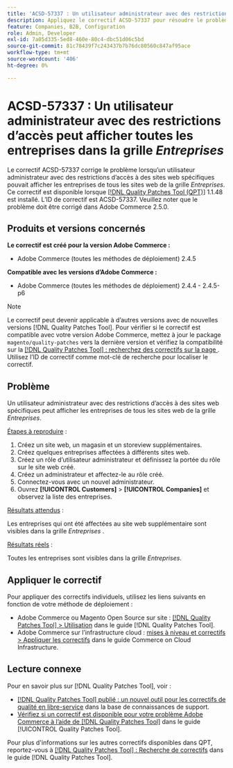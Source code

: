 ```yaml
---
title: 'ACSD-57337 : Un utilisateur administrateur avec des restrictions d’accès peut afficher toutes les entreprises dans la grille *Entreprises*'
description: Appliquez le correctif ACSD-57337 pour résoudre le problème Adobe Commerce en raison duquel un utilisateur administrateur avec des restrictions d’accès à des sites web spécifiques pouvait afficher les sociétés de tous les sites de la grille *Entreprises*.
feature: Companies, B2B, Configuration
role: Admin, Developer
exl-id: 7a05d335-5ed8-460e-80c4-dbc51d06c5bd
source-git-commit: 81c78439f7c243437b7b76dc80560c847af95ace
workflow-type: tm+mt
source-wordcount: '406'
ht-degree: 0%

---
```


# ACSD-57337 : Un utilisateur administrateur avec des restrictions d’accès peut afficher toutes les entreprises dans la grille *Entreprises*

Le correctif ACSD-57337 corrige le problème lorsqu’un utilisateur administrateur avec des restrictions d’accès à des sites web spécifiques pouvait afficher les entreprises de tous les sites web de la grille *Entreprises*. Ce correctif est disponible lorsque [[!DNL Quality Patches Tool (QPT)]](https://experienceleague.adobe.com/en/docs/commerce-knowledge-base/kb/announcements/commerce-announcements/magento-quality-patches-released-new-tool-to-self-serve-quality-patches) 1.1.48 est installé. L’ID de correctif est ACSD-57337. Veuillez noter que le problème doit être corrigé dans Adobe Commerce 2.5.0.

## Produits et versions concernés

**Le correctif est créé pour la version Adobe Commerce :**

* Adobe Commerce (toutes les méthodes de déploiement) 2.4.5

**Compatible avec les versions d’Adobe Commerce :**

* Adobe Commerce (toutes les méthodes de déploiement) 2.4.4 - 2.4.5-p6

>[!NOTE]
>
>Le correctif peut devenir applicable à d’autres versions avec de nouvelles versions [!DNL Quality Patches Tool]. Pour vérifier si le correctif est compatible avec votre version Adobe Commerce, mettez à jour le package `magento/quality-patches` vers la dernière version et vérifiez la compatibilité sur la [[!DNL Quality Patches Tool] : recherchez des correctifs sur la page ](https://experienceleague.adobe.com/tools/commerce-quality-patches/index.html). Utilisez l’ID de correctif comme mot-clé de recherche pour localiser le correctif.

## Problème

Un utilisateur administrateur avec des restrictions d’accès à des sites web spécifiques peut afficher les entreprises de tous les sites web de la grille *Entreprises*.

<u>Étapes à reproduire</u> :

1. Créez un site web, un magasin et un storeview supplémentaires.
1. Créez quelques entreprises affectées à différents sites web.
1. Créez un rôle d’utilisateur administrateur et définissez la portée du rôle sur le site web créé.
1. Créez un administrateur et affectez-le au rôle créé.
1. Connectez-vous avec un nouvel administrateur.
1. Ouvrez **[!UICONTROL Customers]** > **[!UICONTROL Companies]** et observez la liste des entreprises.

<u>Résultats attendus</u> :

Les entreprises qui ont été affectées au site web supplémentaire sont visibles dans la grille *Entreprises* .

<u>Résultats réels</u> :

Toutes les entreprises sont visibles dans la grille *Entreprises*.

## Appliquer le correctif

Pour appliquer des correctifs individuels, utilisez les liens suivants en fonction de votre méthode de déploiement :

* Adobe Commerce ou Magento Open Source sur site : [[!DNL Quality Patches Tool] > Utilisation](/help/tools/quality-patches-tool/usage.md) dans le guide [!DNL Quality Patches Tool].
* Adobe Commerce sur l’infrastructure cloud : [mises à niveau et correctifs > Appliquer les correctifs](https://experienceleague.adobe.com/docs/commerce-cloud-service/user-guide/develop/upgrade/apply-patches.html) dans le guide Commerce on Cloud Infrastructure.

## Lecture connexe

Pour en savoir plus sur [!DNL Quality Patches Tool], voir :

* [[!DNL Quality Patches Tool] publié : un nouvel outil pour les correctifs de qualité en libre-service](https://experienceleague.adobe.com/en/docs/commerce-knowledge-base/kb/announcements/commerce-announcements/magento-quality-patches-released-new-tool-to-self-serve-quality-patches) dans la base de connaissances de support.
* [Vérifiez si un correctif est disponible pour votre problème Adobe Commerce à l’aide de  [!DNL Quality Patches Tool]](/help/tools/quality-patches-tool/patches-available-in-qpt/check-patch-for-magento-issue-with-magento-quality-patches.md) dans le guide [!UICONTROL Quality Patches Tool].


Pour plus d&#39;informations sur les autres correctifs disponibles dans QPT, reportez-vous à [[!DNL Quality Patches Tool] : Recherche de correctifs](https://experienceleague.adobe.com/tools/commerce-quality-patches/index.html) dans le guide [!DNL Quality Patches Tool].

